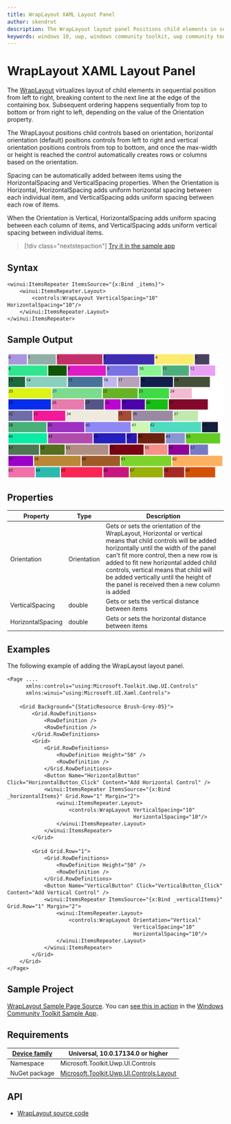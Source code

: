 ```yaml
---
title: WrapLayout XAML Layout Panel
author: skendrot
description: The WrapLayout layout panel Positions child elements in sequential position from left to right, breaking content to the next line at the edge of the containing box for ItemsRepeater.
keywords: windows 10, uwp, windows community toolkit, uwp community toolkit, uwp toolkit, WrapLayout, XAML Control, xaml, layout, itemsrepeater
---
```


# WrapLayout XAML Layout Panel

The [WrapLayout](/dotnet/api/microsoft.toolkit.uwp.ui.controls.WrapLayout) virtualizes layout of child elements in sequential position from left to right, breaking content to the next line at the edge of the containing box. Subsequent ordering happens sequentially from top to bottom or from right to left, depending on the value of the Orientation property.

The WrapLayout positions child controls based on orientation, horizontal orientation (default) positions controls from left to right and vertical orientation positions controls from top to bottom, and once the max-width or height is reached the control automatically creates rows or columns based on the orientation.

Spacing can be automatically added between items using the HorizontalSpacing and VerticalSpacing properties. When the Orientation is Horizontal, HorizontalSpacing adds uniform horizontal spacing between each individual item, and VerticalSpacing adds uniform spacing between each row of items.

When the Orientation is Vertical, HorizontalSpacing adds uniform spacing between each column of items, and VerticalSpacing adds uniform vertical spacing between individual items.

> [!div class="nextstepaction"]
> [Try it in the sample app](uwpct://Controls?sample=WrapLayout)

## Syntax

```xaml
<winui:ItemsRepeater ItemsSource="{x:Bind _items}">
    <winui:ItemsRepeater.Layout>
        <controls:WrapLayout VerticalSpacing="10" HorizontalSpacing="10"/>
    </winui:ItemsRepeater.Layout>
</winui:ItemsRepeater>
```

## Sample Output

![WrapLayout animation](../../resources/images/Layout-WrapLayout.jpg)

## Properties

| Property | Type | Description |
| -- | -- | -- |
| Orientation | Orientation | Gets or sets the orientation of the WrapLayout, Horizontal or vertical means that child controls will be added horizontally until the width of the panel can't fit more control, then a new row is added to fit new horizontal added child controls, vertical means that child will be added vertically until the height of the panel is received then a new column is added |
| VerticalSpacing | double  | Gets or sets the vertical distance between items |
| HorizontalSpacing | double  | Gets or sets the horizontal distance between items |

## Examples

The following example of adding the WrapLayout layout panel.

```xaml
<Page ....
      xmlns:controls="using:Microsoft.Toolkit.Uwp.UI.Controls"
      xmlns:winui="using:Microsoft.UI.Xaml.Controls">

    <Grid Background="{StaticResource Brush-Grey-05}">
        <Grid.RowDefinitions>
            <RowDefinition />
            <RowDefinition />
        </Grid.RowDefinitions>
        <Grid>
            <Grid.RowDefinitions>
                <RowDefinition Height="50" />
                <RowDefinition />
            </Grid.RowDefinitions>
            <Button Name="HorizontalButton" Click="HorizontalButton_Click" Content="Add Horizontal Control" />
            <winui:ItemsRepeater ItemsSource="{x:Bind _horizontalItems}" Grid.Row="1" Margin="2">
                <winui:ItemsRepeater.Layout>
                    <controls:WrapLayout VerticalSpacing="10"
                                         HorizontalSpacing="10"/>
                </winui:ItemsRepeater.Layout>
            </winui:ItemsRepeater>
        </Grid>

        <Grid Grid.Row="1">
            <Grid.RowDefinitions>
                <RowDefinition Height="50" />
                <RowDefinition />
            </Grid.RowDefinitions>
            <Button Name="VerticalButton" Click="VerticalButton_Click" Content="Add Vertical Control" />
            <winui:ItemsRepeater ItemsSource="{x:Bind _verticalItems}" Grid.Row="1" Margin="2">
                <winui:ItemsRepeater.Layout>
                    <controls:WrapLayout Orientation="Vertical" 
                                         VerticalSpacing="10"
                                         HorizontalSpacing="10"/>
                </winui:ItemsRepeater.Layout>
            </winui:ItemsRepeater>
        </Grid>
    </Grid>
</Page>
```

## Sample Project

[WrapLayout Sample Page Source](https://github.com/windows-toolkit/WindowsCommunityToolkit/tree/rel/7.1.0/Microsoft.Toolkit.Uwp.SampleApp/SamplePages/WrapLayout). You can [see this in action](uwpct://Controls?sample=WrapLayout) in the [Windows Community Toolkit Sample App](https://aka.ms/windowstoolkitapp).

## Requirements

| [Device family](/windows/uwp/get-started/universal-application-platform-guide#device-families) | Universal, 10.0.17134.0 or higher   |
| -- | -- |
| Namespace | Microsoft.Toolkit.Uwp.UI.Controls |
| NuGet package | [Microsoft.Toolkit.Uwp.UI.Controls.Layout](https://www.nuget.org/packages/Microsoft.Toolkit.Uwp.UI.Controls.Layout/) |

## API

* [WrapLayout source code](https://github.com/windows-toolkit/WindowsCommunityToolkit/tree/rel/7.1.0/Microsoft.Toolkit.Uwp.UI.Controls.Layout/WrapLayout)
